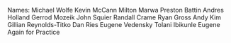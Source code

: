 Names:
Michael Wolfe
Kevin McCann
Milton Marwa
Preston Battin
Andres Holland
Gerrod Mozeik
John Squier
Randall Crame
Ryan Gross
Andy Kim
Gillian Reynolds-Titko
Dan Ries
Eugene Vedensky
Tolani Ibikunle
Eugene Again for Practice

